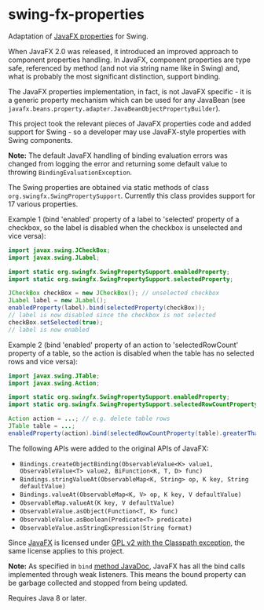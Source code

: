# swing-fx-properties
Adaptation of [JavaFX properties](https://docs.oracle.com/javafx/2/binding/jfxpub-binding.htm) for Swing.

When JavaFX 2.0 was released, it introduced an improved approach to component properties handling.
In JavaFX, component properties are type safe, referenced by method (and not via string name like in Swing) and, what is probably the most significant distinction, support binding.

The JavaFX properties implementation, in fact, is not JavaFX specific - it is a generic property mechanism which can be used for any JavaBean (see `javafx.beans.property.adapter.JavaBeanObjectPropertyBuilder`).

This project took the relevant pieces of JavaFX properties code and added support for Swing - so a developer may use JavaFX-style properties with Swing components.

**Note:** The default JavaFX handling of binding evaluation errors was changed from logging the error and returning some default value to throwing `BindingEvaluationException`.

The Swing properties are obtained via static methods of class `org.swingfx.SwingPropertySupport`. Currently this class provides support for 17 various properties.

Example 1 (bind 'enabled' property of a label to 'selected' property of a checkbox, so the label is disabled when the checkbox is unselected and vice versa):
```java
import javax.swing.JCheckBox;
import javax.swing.JLabel;

import static org.swingfx.SwingPropertySupport.enabledProperty;
import static org.swingfx.SwingPropertySupport.selectedProperty;

JCheckBox checkBox = new JCheckBox(); // unselected checkbox
JLabel label = new JLabel();
enabledProperty(label).bind(selectedProperty(checkBox));
// label is now disabled since the checkbox is not selected
checkBox.setSelected(true);
// label is now enabled
```

Example 2 (bind 'enabled' property of an action to 'selectedRowCount' property of a table, so the action is disabled when the table has no selected rows and vice versa):
```java
import javax.swing.JTable;
import javax.swing.Action;

import static org.swingfx.SwingPropertySupport.enabledProperty;
import static org.swingfx.SwingPropertySupport.selectedRowCountProperty;

Action action = ...; // e.g. delete table rows
JTable table = ...;
enabledProperty(action).bind(selectedRowCountProperty(table).greaterThanOrEqualTo(1));
```

The following APIs were added to the original APIs of JavaFX:
- `Bindings.createObjectBinding(ObservableValue<K> value1, ObservableValue<T> value2, BiFunction<K, T, D> func)`
- `Bindings.stringValueAt(ObservableMap<K, String> op, K key, String defaultValue)`
- `Bindings.valueAt(ObservableMap<K, V> op, K key, V defaultValue)`
- `ObservableMap.valueAt(K key, V defaultValue)`
- `ObservableValue.asObject(Function<T, K> func)`
- `ObservableValue.asBoolean(Predicate<T> predicate)`
- `ObservableValue.asStringExpression(String format)`

Since [JavaFX](https://github.com/openjdk/jfx) is licensed under [GPL v2 with the Classpath exception](http://openjdk.java.net/legal/gplv2+ce.html), the same license applies to this project.

**Note:** As specified in `bind` [method JavaDoc](https://docs.oracle.com/javase/8/javafx/api/javafx/beans/property/Property.html#bind-javafx.beans.value.ObservableValue-), JavaFX has all the bind calls implemented through weak listeners. This means the bound property can be garbage collected and stopped from being updated.

Requires Java 8 or later.
